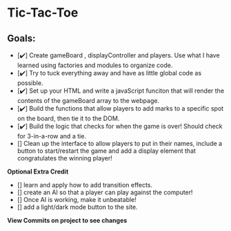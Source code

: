 # Tic-Tac-Toe

## Goals:
- [✔️] Create gameBoard , displayController and players. Use what I have learned using factories and modules to organize code.
- [✔️] Try to tuck everything away and have as little global code as possible.
- [✔️] Set up your HTML and write a javaScript funciton that will render the contents of the gameBoard array to the webpage.
- [✔️] Build the functions that allow players to add marks to a specific spot on the board, then tie it to the DOM.
- [✔️] Build the logic that checks for when the game is over! Should check for 3-in-a-row and a tie.
- [] Clean up the interface to allow players to put in their names, include a button to start/restart the game and add a display element that congratulates the winning player!

**Optional Extra Credit**

- [] learn and apply how to add transition effects.
- [] create an AI so that a player can play against the computer!
- [] Once AI is working, make it unbeatable!
- [] add a light/dark mode button to the site.

**View Commits on project to see changes**

